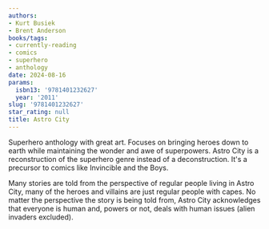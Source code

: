 ```yaml
---
authors:
- Kurt Busiek
- Brent Anderson
books/tags:
- currently-reading
- comics
- superhero
- anthology
date: 2024-08-16
params:
  isbn13: '9781401232627'
  year: '2011'
slug: '9781401232627'
star_rating: null
title: Astro City
---
```


Superhero anthology with great art. Focuses on bringing heroes down to earth while maintaining the wonder and awe of superpowers. Astro City is a reconstruction of the superhero genre instead of a deconstruction. It's a precursor to comics like Invincible and the Boys. 

<!--more-->

Many stories are told from the perspective of regular people living in Astro City, many of the heroes and villains are just regular people with capes. No matter the perspective the story is being told from, Astro City acknowledges that everyone is human and, powers or not, deals with human issues (alien invaders excluded).